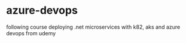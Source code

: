 # azure-devops
following course deploying .net microservices with k82, aks and azure devops from udemy
